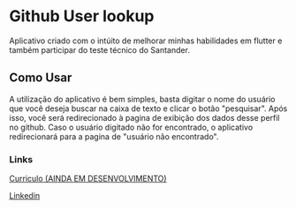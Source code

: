 # Github User lookup

Aplicativo criado com o intúito de melhorar minhas habilidades em flutter e também participar do teste técnico do Santander.

## Como Usar

A utilização do aplicativo é bem simples, basta digitar o nome do usuário que você deseja buscar na caixa de texto e clicar o botão "pesquisar". Após isso, você será redirecionado à pagina de exibição dos dados desse perfil no github.
Caso o usuário digitado não for encontrado, o aplicativo redirecionará para a pagina de "usuário não encontrado".

### Links

[Curriculo (AINDA EM DESENVOLVIMENTO)](https://guilherme-dsveiga.github.io)

[Linkedin](https://www.linkedin.com/in/guilherme-veiga-496aa5170/)
